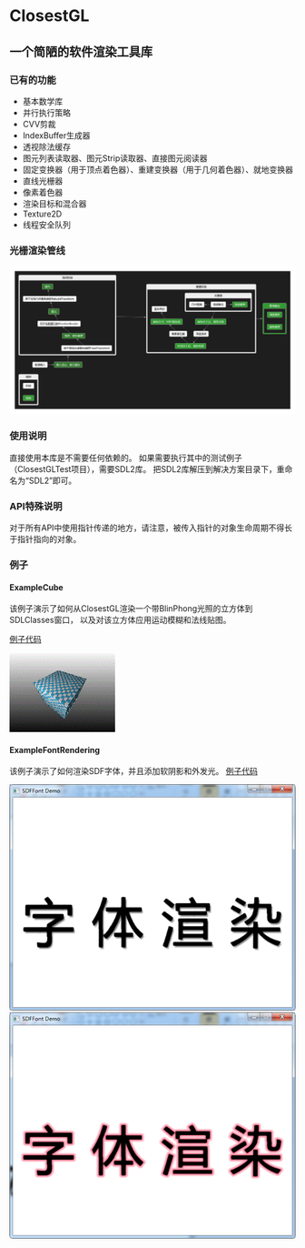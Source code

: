 ﻿# ClosestGL

## 一个简陋的软件渲染工具库

### 已有的功能
- 基本数学库
- 并行执行策略
- CVV剪裁
- IndexBuffer生成器
- 透视除法缓存
- 图元列表读取器、图元Strip读取器、直接图元阅读器
- 固定变换器（用于顶点着色器）、重建变换器（用于几何着色器）、就地变换器
- 直线光栅器
- 像素着色器
- 渲染目标和混合器
- Texture2D
- 线程安全队列

### 光栅渲染管线
![RenderPipeline](RenderPipeline.png)

### 使用说明
直接使用本库是不需要任何依赖的。
如果需要执行其中的测试例子（ClosestGLTest项目），需要SDL2库。
把SDL2库解压到解决方案目录下，重命名为“SDL2”即可。

### API特殊说明
对于所有API中使用指针传递的地方，请注意，被传入指针的对象生命周期不得长于指针指向的对象。

### 例子
#### ExampleCube
该例子演示了如何从ClosestGL渲染一个带BlinPhong光照的立方体到SDLClasses窗口，
以及对该立方体应用运动模糊和法线贴图。

[例子代码](ExampleCube/main.cpp)

![MotionBlurAndNormalMap](MotionBlurAndNormalMap.gif)

#### ExampleFontRendering
该例子演示了如何渲染SDF字体，并且添加软阴影和外发光。
[例子代码](ExampleFontRendering/main.cpp)

![FontRendering1](FontRendering1.png)
![FontRendering2](FontRendering2.png)
